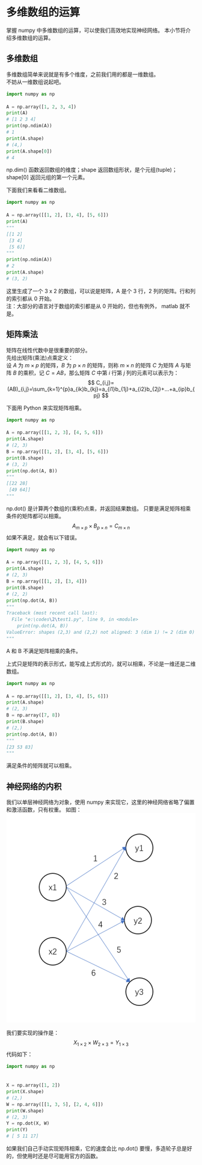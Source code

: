 # 多维数组的运算

掌握 numpy 中多维数组的运算，可以使我们高效地实现神经网络。
本小节将介绍多维数组的运算。

## 多维数组
多维数组简单来说就是有多个维度，之前我们用的都是一维数组。
<br> 
不妨从一维数组说起吧。
```python
import numpy as np

A = np.array([1, 2, 3, 4])
print(A)
# [1 2 3 4]
print(np.ndim(A))
# 1
print(A.shape)
# (4,)
print(A.shape[0])
# 4
```
np.dim() 函数返回数组的维度；shape 返回数组形状，是个元组(tuple)；shape[0] 返回元组的第一个元素。

下面我们来看看二维数组。
```python
import numpy as np

A = np.array([[1, 2], [3, 4], [5, 6]])
print(A)
"""
[[1 2]
 [3 4]
 [5 6]]
"""
print(np.ndim(A))
# 2
print(A.shape)
# (3, 2)
```
这里生成了一个 3 x 2 的数组，可以说是矩阵，A 是个 3 行，2 列的矩阵。行和列的索引都从 0 开始。
<br>
注：大部分的语言对于数组的索引都是从 0 开始的，但也有例外， matlab 就不是。

## 矩阵乘法

矩阵在线性代数中是很重要的部分。
<br>
先给出矩阵(乘法)点乘定义：
<br>
设 $A$ 为 $m \times p$ 的矩阵，$B$ 为 $p \times n$ 的矩阵，则称 $m \times n$ 的矩阵 $C$ 为矩阵 $A$ 与矩阵 $B$ 的乘积，记 $C=AB$，那么矩阵 $C$ 中第 $i$ 行第 $j$ 列的元素可以表示为：
$$
C_{i,j}=(AB)_{i,j}=\sum_{k=1}^{p}a_{ik}b_{kj}=a_{i1}b_{1j}+a_{i2}b_{2j}+...+a_{ip}b_{pj}
$$

下面用 Python 来实现矩阵相乘。
```python
import numpy as np

A = np.array([[1, 2, 3], [4, 5, 6]])
print(A.shape)
# (2, 3)
B = np.array([[1, 2], [3, 4], [5, 6]])
print(B.shape)
# (3, 2)
print(np.dot(A, B))
"""
[[22 28]
 [49 64]]
"""
```
np.dot() 是计算两个数组的(乘积)点乘，并返回结果数组。
只要是满足矩阵相乘条件的矩阵都可以相乘。
$$
A_{m \times p}\times B_{p \times n}=C_{m \times n}
$$
如果不满足，就会有以下错误。
```python
import numpy as np

A = np.array([[1, 2, 3], [4, 5, 6]])
print(A.shape)
# (2, 3)
B = np.array([[1, 2], [3, 4]])
print(B.shape)
# (2, 2)
print(np.dot(A, B))
"""
Traceback (most recent call last):
  File "e:\codes\2\test1.py", line 9, in <module>
    print(np.dot(A, B))
ValueError: shapes (2,3) and (2,2) not aligned: 3 (dim 1) != 2 (dim 0)
"""
```
A 和 B 不满足矩阵相乘的条件。
<br>

上式只是矩阵的表示形式，能写成上式形式的，就可以相乘，不论是一维还是二维数组。
```python
import numpy as np

A = np.array([[1, 2], [3, 4], [5, 6]])
print(A.shape)
# (2, 3)
B = np.array([7, 8])
print(B.shape)
# (2,)
print(np.dot(A, B))
"""
[23 53 83]
"""
```
满足条件的矩阵就可以相乘。

## 神经网络的内积
我们以单层神经网络为对象，使用 numpy 来实现它，这里的神经网络省略了偏置和激活函数，只有权重。
如图：
<br>
![](images/3_3_1.jpg)

我们要实现的操作是：
$$
X_{1 \times 2} \times W_{2 \times 3}=Y_{1 \times 3}
$$
代码如下：

```python
import numpy as np


X = np.array([1, 2])
print(X.shape)
# (2,)
W = np.array([[1, 3, 5], [2, 4, 6]])
print(W.shape)
# (2, 3)
Y = np.dot(X, W)
print(Y)
# [ 5 11 17]
```

如果我们自己手动实现矩阵相乘，它的速度会比 np.dot() 要慢，多造轮子总是好的，但使用时还是尽可能用官方的函数。
